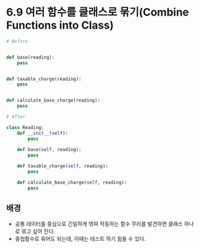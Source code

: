 # 6.9 여러 함수를 클래스로 묶기(Combine Functions into Class)

```python
# Before


def base(reading):
    pass


def taxable_charge(reading):
    pass


def calculate_base_charge(reading):
    pass
```



```python
# After

class Reading:
    def __init__(self):
        pass
    
    def base(self, reading):
	    pass

	def taxable_charge(self, reading):
    	pass

	def calculate_base_charge(self, reading):
    	pass
```



## 배경

* 공통 데이터를 중심으로 긴밀하게 엮여 작동하는 함수 무리를 발견하면 클래스 하나로 묶고 싶어 진다.
* 중첩함수로 묶어도 되는데, 이때는 테스트 하기 힘들 수 있다.
